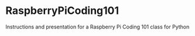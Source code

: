 # RaspberryPiCoding101
Instructions and presentation for a Raspberry Pi Coding 101 class for Python
